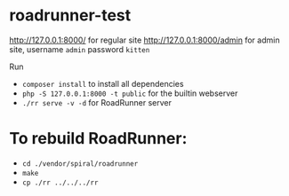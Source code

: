 # roadrunner-test

http://127.0.0.1:8000/ for regular site
http://127.0.0.1:8000/admin for admin site, username `admin` password `kitten`

Run
 - `composer install` to install all dependencies
 - `php -S 127.0.0.1:8000 -t public` for the builtin webserver 
 - `./rr serve -v -d` for RoadRunner server


# To rebuild RoadRunner:
 - `cd ./vendor/spiral/roadrunner`
 - `make`
 - `cp ./rr ../../../rr`
